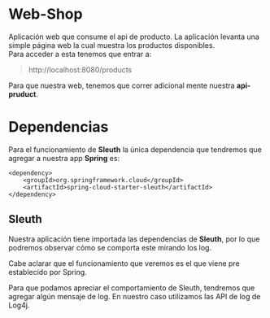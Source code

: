 # Web-Shop

Aplicación web que consume el api de producto. La aplicación levanta una simple página web la cual muestra los productos disponibles.  
Para acceder a esta tenemos que entrar a: 

> http://localhost:8080/products

Para que nuestra web, tenemos que correr adicional mente nuestra **api-pruduct**.

# Dependencias

Para el funcionamiento de **Sleuth** la única dependencia que tendremos que agregar a nuestra app **Spring** es:

    <dependency>
        <groupId>org.springframework.cloud</groupId>
        <artifactId>spring-cloud-starter-sleuth</artifactId>
    </dependency>

## Sleuth

Nuestra aplicación tiene importada las dependencias de **Sleuth**, por lo que podremos observar cómo se comporta este mirando los log.

Cabe aclarar que el funcionamiento que veremos es el que viene pre establecido por Spring.

Para que podamos apreciar el comportamiento de Sleuth, tendremos que agregar algún mensaje de log. En nuestro caso utilizamos las API de log de Log4j.